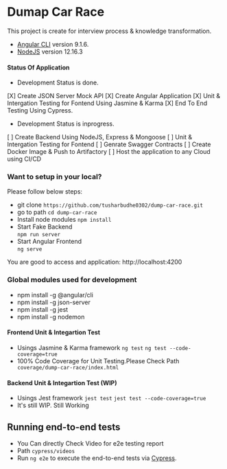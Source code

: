 # Dumap Car Race

This project is create for interview process & knowledge transformation.

- [Angular CLI](https://github.com/angular/angular-cli) version 9.1.6.
- [NodeJS](https://nodejs.org/en/docs/) version 12.16.3

#### Status Of Application

- Development Status is done.


[X] Create JSON Server Mock API
[X] Create Angular Application
[X] Unit & Intergation Testing for Fontend Using Jasmine & Karma
[X] End To End Testing Using Cypress.


- Development Status is inprogress.

[ ] Create Backend Using NodeJS, Express & Mongoose
[ ] Unit & Intergation Testing for Fontend
[ ] Genrate Swagger Contracts
[ ] Create Docker Image & Push to Artifactory
[ ] Host the application to any Cloud using CI/CD

### Want to setup in your local?
Please follow below steps:
 - git clone
 `https://github.com/tusharbudhe0302/dump-car-race.git`
 - go to path
 `cd dump-car-race`
 - Install node modules
 `npm install`
 - Start Fake Backend  
 `npm run server`
 - Start Angular Frontend   
 `ng serve`
 
You are good to access and application: http://localhost:4200

### Global modules used for development
 - npm install -g @angular/cli
 - npm install -g json-server
 - npm install -g jest
 - npm install -g nodemon

#### Frontend Unit & Integartion Test
- Usings Jasmine & Karma framework
    `ng test` 
    `ng test --code-coverage=true`
-   100% Code Coverage for Unit Testing.Please Check Path ` coverage/dump-car-race/index.html`

#### Backend Unit & Integartion Test (WIP)
- Usings Jest framework
    `jest test`
    `jest test --code-coverage=true`
- It's still WIP. Still Working

## Running end-to-end tests
 - You Can directly Check Video for e2e testing report
 - Path `cypress/videos`
 - Run `ng e2e` to execute the end-to-end tests via [Cypress](https://www.cypress.io/).